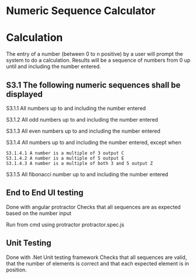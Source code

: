 # Numeric Sequence Calculator

# Calculation

The entry of a number (between 0 to n positive) by a user will prompt the system to do a calculation.
Results will be a sequence of numbers from 0 up until and including the number entered.


## S3.1 The following numeric sequences shall be displayed

S3.1.1 All numbers up to and including the number entered

S3.1.2 All odd numbers up to and including the number entered

S3.1.3 All even numbers up to and including the number entered

S3.1.4 All numbers up to and including the number entered, except when

    S3.1.4.1 A number is a multiple of 3 output C
    S3.1.4.2 A number is a multiple of 5 output E
    S3.1.4.3 A number is a multiple of both 3 and 5 output Z

S3.1.5 All fibonacci number up to and including the number entered


## End to End UI testing

Done with angular protractor
Checks that all sequences are as expected based on the number input

Run from cmd using protractor protractor.spec.js

## Unit Testing

Done with .Net Unit testing framework
Checks that all sequences are valid, that the number of elements is correct and that each expected element is in position.
